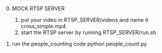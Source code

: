 0. MOCK RTSP SERVER
    1. put your video in RTSP_SERVER/videos and name it cross_simple.mp4
    2. start the RTSP server by running RTSP_SERVER/run.sh

1.  run the people_counting code
    python people_count.py